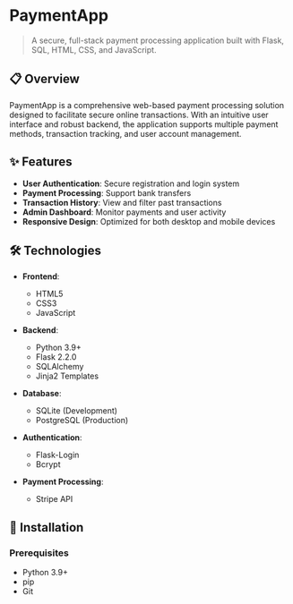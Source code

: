 # PaymentApp



> A secure, full-stack payment processing application built with Flask, SQL, HTML, CSS, and JavaScript.



## 📋 Overview

PaymentApp is a comprehensive web-based payment processing solution designed to facilitate secure online transactions. With an intuitive user interface and robust backend, the application supports multiple payment methods, transaction tracking, and user account management.

## ✨ Features

- **User Authentication**: Secure registration and login system
- **Payment Processing**: Support  bank transfers
- **Transaction History**: View and filter past transactions
- **Admin Dashboard**: Monitor payments and user activity
- **Responsive Design**: Optimized for both desktop and mobile devices

## 🛠️ Technologies

- **Frontend**:
  - HTML5
  - CSS3
  - JavaScript


- **Backend**:
  - Python 3.9+
  - Flask 2.2.0
  - SQLAlchemy
  - Jinja2 Templates

- **Database**:
  - SQLite (Development)
  - PostgreSQL (Production)

- **Authentication**:
  - Flask-Login
  - Bcrypt

- **Payment Processing**:
  - Stripe API

## 🚀 Installation

### Prerequisites
- Python 3.9+
- pip
- Git

